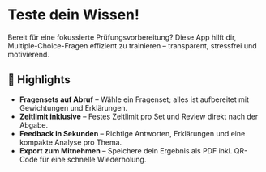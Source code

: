 # Teste dein Wissen!

Bereit für eine fokussierte Prüfungsvorbereitung? Diese App hilft dir, Multiple-Choice-Fragen effizient zu trainieren – transparent, stressfrei und motivierend.

## 🌟 Highlights

* **Fragensets auf Abruf** – Wähle ein Fragenset; alles ist aufbereitet mit Gewichtungen und Erklärungen.
* **Zeitlimit inklusive** – Festes Zeitlimit pro Set und Review direkt nach der Abgabe.
* **Feedback in Sekunden** – Richtige Antworten, Erklärungen und eine kompakte Analyse pro Thema.
* **Export zum Mitnehmen** – Speichere dein Ergebnis als PDF inkl. QR-Code für eine schnelle Wiederholung.
